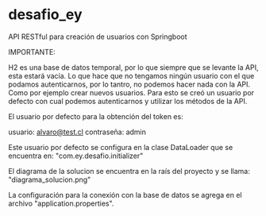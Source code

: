 # desafio_ey
 API RESTful para creación de usuarios con Springboot

IMPORTANTE:

H2 es una base de datos temporal, por lo que siempre que se levante la API, esta estará vacía.
Lo que hace que no tengamos ningún usuario con el que podamos autenticarnos, por lo tantro, no podemos hacer nada con la API. Como por ejemplo crear nuevos usuarios.
Para esto se creó un usuario por defecto con cual podemos autenticarnos y utilizar los métodos de la API.

El usuario por defecto para la obtención del token es:

usuario: alvaro@test.cl
contraseña: admin

Este usuario por defecto se configura en la clase DataLoader que se encuentra en:
    "com.ey.desafio.initializer"

El diagrama de la solucion se encuentra en la raís del proyecto y se llama:
    "diagrama_solucion.png"

La configuración para la conexión con la base de datos se agrega en el archivo "application.properties".